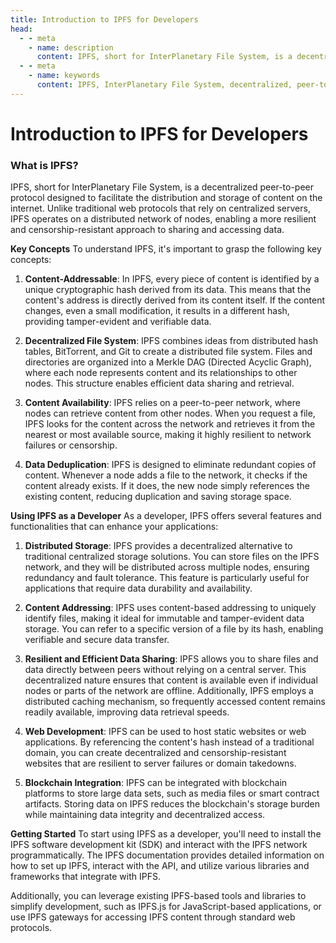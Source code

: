 ```yaml
---
title: Introduction to IPFS for Developers
head:
  - - meta
    - name: description
      content: IPFS, short for InterPlanetary File System, is a decentralized peer-to-peer protocol designed to facilitate the distribution and storage of content on the internet. Learn about the key concepts of IPFS, including content-addressable data, decentralized file systems, content availability, and data deduplication, and how IPFS can enhance your applications as a developer. Discover how IPFS can be used for distributed storage, content addressing, resilient and efficient data sharing, web development, and blockchain integration, and how to get started with IPFS as a developer.
  - - meta
    - name: keywords
      content: IPFS, InterPlanetary File System, decentralized, peer-to-peer, protocol, distribution, storage, content-addressable, data, decentralized file systems, Merkle DAG, content availability, data deduplication, distributed storage, content addressing, resilient, efficient data sharing, web development, blockchain integration, SDK, API, JavaScript, libraries, frameworks, IPFS.js, IPFS gateways
---
```


# **Introduction to IPFS for Developers**

### **What is IPFS?**
IPFS, short for InterPlanetary File System, is a decentralized peer-to-peer protocol designed to facilitate the distribution and storage of content on the internet. Unlike traditional web protocols that rely on centralized servers, IPFS operates on a distributed network of nodes, enabling a more resilient and censorship-resistant approach to sharing and accessing data.

**Key Concepts**
To understand IPFS, it's important to grasp the following key concepts:

1. **Content-Addressable**: In IPFS, every piece of content is identified by a unique cryptographic hash derived from its data. This means that the content's address is directly derived from its content itself. If the content changes, even a small modification, it results in a different hash, providing tamper-evident and verifiable data.

2. **Decentralized File System**: IPFS combines ideas from distributed hash tables, BitTorrent, and Git to create a distributed file system. Files and directories are organized into a Merkle DAG (Directed Acyclic Graph), where each node represents content and its relationships to other nodes. This structure enables efficient data sharing and retrieval.

3. **Content Availability**: IPFS relies on a peer-to-peer network, where nodes can retrieve content from other nodes. When you request a file, IPFS looks for the content across the network and retrieves it from the nearest or most available source, making it highly resilient to network failures or censorship.

4. **Data Deduplication**: IPFS is designed to eliminate redundant copies of content. Whenever a node adds a file to the network, it checks if the content already exists. If it does, the new node simply references the existing content, reducing duplication and saving storage space.

**Using IPFS as a Developer**
As a developer, IPFS offers several features and functionalities that can enhance your applications:

1. **Distributed Storage**: IPFS provides a decentralized alternative to traditional centralized storage solutions. You can store files on the IPFS network, and they will be distributed across multiple nodes, ensuring redundancy and fault tolerance. This feature is particularly useful for applications that require data durability and availability.

2. **Content Addressing**: IPFS uses content-based addressing to uniquely identify files, making it ideal for immutable and tamper-evident data storage. You can refer to a specific version of a file by its hash, enabling verifiable and secure data transfer.

3. **Resilient and Efficient Data Sharing**: IPFS allows you to share files and data directly between peers without relying on a central server. This decentralized nature ensures that content is available even if individual nodes or parts of the network are offline. Additionally, IPFS employs a distributed caching mechanism, so frequently accessed content remains readily available, improving data retrieval speeds.

4. **Web Development**: IPFS can be used to host static websites or web applications. By referencing the content's hash instead of a traditional domain, you can create decentralized and censorship-resistant websites that are resilient to server failures or domain takedowns.

5. **Blockchain Integration**: IPFS can be integrated with blockchain platforms to store large data sets, such as media files or smart contract artifacts. Storing data on IPFS reduces the blockchain's storage burden while maintaining data integrity and decentralized access.

**Getting Started**
To start using IPFS as a developer, you'll need to install the IPFS software development kit (SDK) and interact with the IPFS network programmatically. The IPFS documentation provides detailed information on how to set up IPFS, interact with the API, and utilize various libraries and frameworks that integrate with IPFS.

Additionally, you can leverage existing IPFS-based tools and libraries to simplify development, such as IPFS.js for JavaScript-based applications, or use IPFS gateways for accessing IPFS content through standard web protocols.

